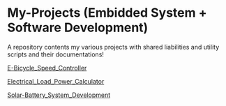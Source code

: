# My-Projects (Embidded System + Software Development)
A repository contents my various projects with shared liabilities and utility scripts and their documentations!


[E-Bicycle_Speed_Controller](./Projects/E-Bicycle_Speed_Controller)

[Electrical_Load_Power_Calculator](./Projects/Electrical_Load_Power_Calculator)

[Solar-Battery_System_Development](./Projects/Solar-Battery_System_Development)
